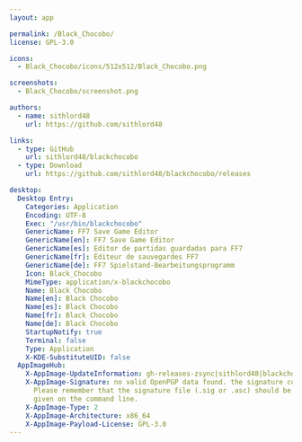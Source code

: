 ```yaml
---
layout: app

permalink: /Black_Chocobo/
license: GPL-3.0

icons:
  - Black_Chocobo/icons/512x512/Black_Chocobo.png

screenshots:
  - Black_Chocobo/screenshot.png

authors:
  - name: sithlord48
    url: https://github.com/sithlord48

links:
  - type: GitHub
    url: sithlord48/blackchocobo
  - type: Download
    url: https://github.com/sithlord48/blackchocobo/releases

desktop:
  Desktop Entry:
    Categories: Application
    Encoding: UTF-8
    Exec: "/usr/bin/blackchocobo"
    GenericName: FF7 Save Game Editor
    GenericName[en]: FF7 Save Game Editor
    GenericName[es]: Editor de partidas guardadas para FF7
    GenericName[fr]: Éditeur de sauvegardes FF7
    GenericName[de]: FF7 Spielstand-Bearbeitungsprogramm
    Icon: Black_Chocobo
    MimeType: application/x-blackchocobo
    Name: Black Chocobo
    Name[en]: Black Chocobo
    Name[es]: Black Chocobo
    Name[fr]: Black Chocobo
    Name[de]: Black Chocobo
    StartupNotify: true
    Terminal: false
    Type: Application
    X-KDE-SubstituteUID: false
  AppImageHub:
    X-AppImage-UpdateInformation: gh-releases-zsync|sithlord48|blackchocobo|latest|Black_Chocobo*-x86_64.AppImage.zsync
    X-AppImage-Signature: no valid OpenPGP data found. the signature could not be verified.
      Please remember that the signature file (.sig or .asc) should be the first file
      given on the command line.
    X-AppImage-Type: 2
    X-AppImage-Architecture: x86_64
    X-AppImage-Payload-License: GPL-3.0
---
```

